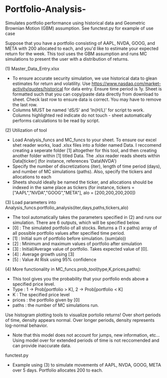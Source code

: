 # Portfolio-Analysis-
Simulates portfolio performance using historical data and Geometric Brownian Motion (GBM) assumption. See functest.py for example of use case

Suppose that you have a portfolio consisting of AAPL, NVDA, GOOG, and META with 200 allocated to each, and you'd like to estimate your expected return for the week. This tool uses the GBM assumption and runs MC simulations to present the user with a distribution of returns.

(1) Master_Data_Entry.xlsx
*  To ensure accurate security simulation, we use historical data to glean estimates for return and volatility. Use https://www.nasdaq.com/market-activity/quotes/historical for data entry. Ensure time period is 1y. Sheet is formatted such that you can copy/paste data directly from download to sheet. Check last row to ensure data is correct. You may have to remove the last row. 
*  Columns MUST be named 'dS/S' and 'ln(H/L)' for script to work. Columns highlighted red indicate do not touch - sheet automatically performs calculations to be read by script. 

(2) Utilization of tool
*  Load Analysis_funcs and MC_funcs to your sheet. To ensure our excel shet reader works, load .xlsx files into a folder named Data. I reccomend creating a seperate folder [1] altogether for this tool, and then creating another folder within [1] titled Data. The .xlsx reader reads sheets within Data\[ticker] (for instance, references 'Data\NVDA')
*  Specify the number of discretizations (iter), length of time period (days), and number of MC simulations (paths). Also, specify the tickers and allocations to each
*  Sheets should ideally be named the ticker, and allocations should be indexed in the same place as tickers (for instance, tickers = ["AAPL","NVDA","GOOG","META"], alo = [200,200,200,200])

(3) Load parameters into Analysis_funcs.portfolio_analysis(iter,days,paths,tickers,alo)
*  The tool automatically takes the parameters specified in (2) and runs our simulation. There are 6 outputs, which will be specified below. 
*  [0] : The simulated portfolio of all stocks. Returns a (1 x paths) array of all possible portfolio values after specified time period.
*  [1] : Initial sum of portfolio before simulation. (sum(alo))
*  [2] : Minimum and maximum values of portfolio after simulation
*  [3] : Initial/Average value of portfolio. Takes expected value of [0].
*  [4] : Average growth using [3]
*  [5] : Value At Risk using 95% confidence

(4) More functionality in MC_funcs.prob_tool(type,K,prices,paths):
*  This tool gives you the probability that your portfolio ends above a specified price level. 
*  Type : 1 -> Prob[portfolio > K], 2 -> Prob[portfolio < K]
*  K : The specified price level
*  prices : the portfolio given by [0]
*  paths : the number of MC simulations run. 

Use histogram plotting tools to visualize portolio returns! Over short periods of time, density appears normal. Over longer periods, density represents log-normal behavior. 
*  Note that this model does not account for jumps, new information, etc... Using model over for extended periods of time is not reccomended and can provide inaccurate data.  
  
functest.py
*  Example using (3) to simulate movements of AAPL, NVDA, GOOG, META over 5 days. Portfolio allocates 200 to each. 
